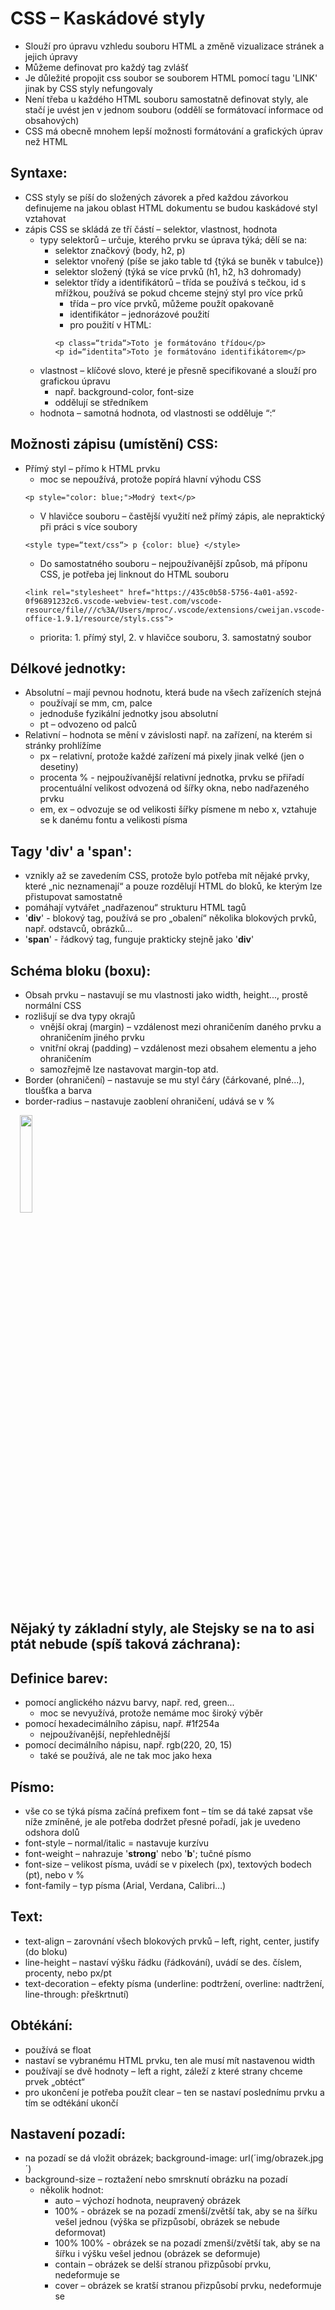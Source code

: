 # CSS – Kaskádové styly

- Slouží pro úpravu vzhledu souboru HTML a změně vizualizace stránek a jejich úpravy
- Můžeme definovat pro každý tag zvlášť
- Je důležité propojit css soubor se souborem HTML pomocí tagu 'LINK' jinak by CSS styly nefungovaly
- Není třeba u každého HTML souboru samostatně definovat styly, ale stačí je uvést jen v jednom souboru (oddělí se formátovací informace od obsahových)
- CSS má obecně mnohem lepší možnosti formátování a grafických úprav než HTML

## Syntaxe:

- CSS styly se píší do složených závorek a před každou závorkou definujeme na jakou oblast HTML dokumentu se budou kaskádové styl vztahovat
- zápis CSS se skládá ze tří částí – selektor, vlastnost, hodnota
    - typy selektorů – určuje, kterého prvku se úprava týká; dělí se na:
        - selektor značkový (body, h2, p)
        - selektor vnořený (píše se jako table td {týká se buněk v tabulce})
        - selektor složený (týká se více prvků (h1, h2, h3 dohromady)
        - selektor třídy a identifikátorů – třída se používá s tečkou, id s mřížkou, používá se pokud chceme stejný styl pro více prků
            - třída – pro více prvků, můžeme použít opakovaně
            - identifikátor – jednorázové použití
            - pro použití v HTML: 
            ```html:5
            <p class=“trida“>Toto je formátováno třídou</p>
            <p id=“identita“>Toto je formátováno identifikátorem</p>
            ```
    - vlastnost – klíčové slovo, které je přesně specifikované a slouží pro grafickou úpravu
        - např. background-color, font-size
        - oddělují se středníkem
    - hodnota – samotná hodnota, od vlastnosti se odděluje “:“

## Možnosti zápisu (umístění) CSS:

- Přímý styl – přímo k HTML prvku
    - moc se nepoužívá, protože popírá hlavní výhodu CSS
    ```html:5
    <p style="color: blue;">Modrý text</p>
    ```
    - V hlavičce souboru – častější využití než přímý zápis, ale nepraktický při práci s více soubory
    ```html:5
    <style type=“text/css“> p {color: blue} </style>
    ```
    - Do samostatného souboru – nejpoužívanější způsob, má příponu CSS, je potřeba jej linknout do HTML souboru
    ```html:5
    <link rel="stylesheet" href="https://435c0b58-5756-4a01-a592-0f96891232c6.vscode-webview-test.com/vscode-resource/file///c%3A/Users/mproc/.vscode/extensions/cweijan.vscode-office-1.9.1/resource/styls.css">
    ```
    - priorita: 1. přímý styl, 2. v hlavičce souboru, 3. samostatný soubor


## Délkové jednotky:

- Absolutní – mají pevnou hodnotu, která bude na všech zařízeních stejná
    - používají se mm, cm, palce
    - jednoduše fyzikální jednotky jsou absolutní
    - pt – odvozeno od palců
- Relativní – hodnota se mění v závislosti např. na zařízení, na kterém si stránky prohlížíme
    - px – relativní, protože každé zařízení má pixely jinak velké (jen o desetiny)
    - procenta % - nejpoužívanější relativní jednotka, prvku se přiřadí procentuální velikost odvozená od šířky okna, nebo nadřazeného prvku
    - em, ex – odvozuje se od velikosti šířky písmene m nebo x, vztahuje se k danému fontu a velikosti písma


## Tagy '__div__' a '__span__':

- vznikly až se zavedením CSS, protože bylo potřeba mít nějaké prvky, které „nic neznamenají“ a pouze rozdělují HTML do bloků, ke kterým lze přistupovat samostatně
- pomáhají vytvářet „nadřazenou“ strukturu HTML tagů
- '__div__' - blokový tag, používá se pro „obalení“ několika blokových prvků, např. odstavců, obrázků...
- '__span__' - řádkový tag, funguje prakticky stejně jako '__div__'


## Schéma bloku (boxu):

- Obsah prvku – nastavují se mu vlastnosti jako width, height..., prostě normální CSS
- rozlišují se dva typy okrajů
    - vnější okraj (margin) – vzdálenost mezi ohraničením daného prvku a ohraničením jiného prvku
    - vnitřní okraj (padding) – vzdálenost mezi obsahem elementu a jeho ohraničením
    - samozřejmě lze nastavovat margin-top atd.
- Border (ohraničení) – nastavuje se mu styl čáry (čárkované, plné...), tloušťka a barva
- border-radius – nastavuje zaoblení ohraničení, udává se v %

<img src="images/21WEB.png" style="display: block; margin-right:auto; margin-left:3%;  width: 20%; height: auto;">

## Nějaký ty základní styly, ale Stejsky se na to asi ptát nebude (spíš taková záchrana):

## Definice barev:

- pomocí anglického názvu barvy, např. red, green...
    - moc se nevyužívá, protože nemáme moc široký výběr
- pomocí hexadecimálního zápisu, např. #1f254a
    - nejpoužívanější, nepřehlednější
- pomocí decimálního nápisu, např. rgb(220, 20, 15)
    - také se používá, ale ne tak moc jako hexa

## Písmo:

- vše co se týká písma začíná prefixem font – tím se dá také zapsat vše níže zmíněné, je ale potřeba dodržet přesné pořadí, jak je uvedeno odshora dolů
- font-style – normal/italic = nastavuje kurzívu
- font-weight – nahrazuje '__strong__' nebo '__b__'; tučné písmo
- font-size – velikost písma, uvádí se v pixelech (px), textových bodech (pt), nebo v %
- font-family – typ písma (Arial, Verdana, Calibri…)

## Text:

- text-align – zarovnání všech blokových prvků – left, right, center, justify (do bloku)
- line-height – nastaví výšku řádku (řádkování), uvádí se des. číslem, procenty, nebo px/pt
- text-decoration – efekty písma (underline: podtržení, overline: nadtržení, line-through: přeškrtnutí)

## Obtékání:

- používá se float
- nastaví se vybranému HTML prvku, ten ale musí mít nastavenou width
- používají se dvě hodnoty – left a right, záleží z které strany chceme prvek „obtéct“
- pro ukončení je potřeba použít clear – ten se nastaví poslednímu prvku a tím se odtékání ukončí

## Nastavení pozadí:

- na pozadí se dá vložit obrázek; background-image: url(´img/obrazek.jpg´)
- background-size – roztažení nebo smrsknutí obrázku na pozadí
    - několik hodnot:
        - auto – výchozí hodnota, neupravený obrázek
        - 100% - obrázek se na pozadí zmenší/zvětší tak, aby se na šířku vešel jednou (výška se přizpůsobí, obrázek se nebude deformovat)
        - 100% 100% - obrázek se na pozadí zmenší/zvětší tak, aby se na šířku i výšku vešel jednou (obrázek se deformuje)
        - contain – obrázek se delší stranou přizpůsobí prvku, nedeformuje se
        - cover – obrázek se kratší stranou přizpůsobí prvku, nedeformuje se